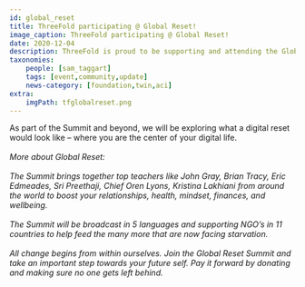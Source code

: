 ```yaml
---
id: global_reset
title: ThreeFold participating @ Global Reset!
image_caption: ThreeFold participating @ Global Reset!
date: 2020-12-04
description: ThreeFold is proud to be supporting and attending the Global Reset Summit taking place this weekend, December 5 & 6.
taxonomies:
    people: [sam_taggart]
    tags: [event,community,update]
    news-category: [foundation,twin,aci]
extra:
    imgPath: tfglobalreset.png
---
```


As part of the Summit and beyond, we will be exploring what a digital reset would look like – where you are the center of your digital life.
<br/>
<br/>
*More about Global Reset:*
<br/>
<br/>
*The Summit brings together top teachers like John Gray, Brian Tracy, Eric Edmeades, Sri Preethaji, Chief Oren Lyons, Kristina Lakhiani  from around the world to boost your relationships, health, mindset, finances, and wellbeing.*
<br/>
<br/>
*The Summit will be broadcast in 5 languages and supporting NGO’s in 11 countries to help feed the many more that are now facing starvation.*
<br/>
<br/>
*All change begins from within ourselves. Join the Global Reset Summit and take an important step towards your future self. Pay it forward by donating and making sure no one gets left behind.*